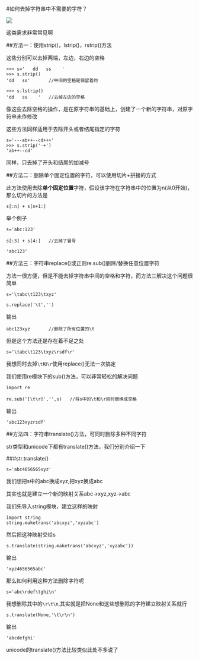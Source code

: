 #如何去掉字符串中不需要的字符？

![](http://i.imgur.com/dotkIBP.png)

这类需求非常常见啊

##方法一：使用strip()，lstrip()，rstrip()方法

这些分别可以去掉两端，左边，右边的空格

	>>> s='   dd   ss    '
	>>> s.strip()
	'dd   ss'		//中间的空格是保留着的

	>>> s.lstrip()
	'dd   ss    '	//去掉左边的空格

像这些去除空格的操作，是在原字符串的基础上，创建了一个新的字符串，对原字符串未作修改

这些方法同样适用于去除开头或者结尾指定的字符

	s='---ab++--cd+++'
	>>> s.strip('-+')
	'ab++--cd'

同样，只去掉了开头和结尾的加减号

##方法二：删除单个固定位置的字符，可以使用切片+拼接的方式

此方法使用去除**单个固定位置**字符，假设该字符在字符串中的位置为n(从0开始)，那么切片的方法是
	
	s[:n] + s[n+1:]

举个例子

	s='abc:123'

	s[:3] + s[4:]	//去掉了冒号

	'abc123'

##方法三：字符串replace()或正则re.sub()删除/替换任意位置字符

方法一很方便，但是不能去掉字符串中间的空格和字符，而方法三解决这个问题很简单

	s='\tabc\t123\txyz'

	s.replace('\t','')

输出

	abc123xyz		//删除了所有位置的\t

但是这个方法还是存在着不足之处

	s='\tabc\t123\txyz\rsdf\r'

我想同时去掉`\t和\r`使用replace()无法一次搞定

我们使用re模块下的sub()方法，可以非常轻松的解决问题

	import re

	re.sub('[\t\r]','',s)	//将s中的\t和\r同时替换成空格

输出

	'abc123xyzrsdf'

##方法四：字符串translate()方法，可同时删除多种不同字符

str类型和unicode下都有translate()方法，我们分别介绍一下

###str.translate()

	s='abc4656565xyz'

我们想把s中的abc换成xyz,把xyz换成abc

其实也就是建立一个新的映射关系abc->xyz,xyz->abc

我们先导入string模块，建立这样的映射

	import string
	string.maketrans('abcxyz','xyzabc')

然后把这种映射交给s
	
	s.translate(string.maketrans('abcxyz','xyzabc'))

输出
	
	'xyz4656565abc'

那么如何利用这种方法删除字符呢

	s='abc\rdef\tghi\n'

我想删除其中的`\r\t\n`,其实就是把None和这些想删除的字符建立映射关系就行

	s.translate(None,'\t\r\n')

输出
	
	'abcdefghi'

unicode的translate()方法比较类似此处不多说了
